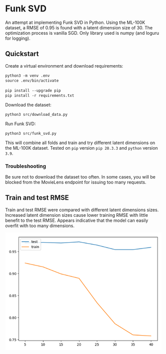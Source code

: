 # Funk SVD
An attempt at implementing Funk SVD in Python. Using the ML-100K dataset, a RMSE of 0.95 is found with a latent
dimension size of 30. The optimization process is vanilla SGD. Only library used is numpy (and loguru for logging).

## Quickstart
Create a virtual environment and download requirements:
```
python3 -m venv .env
source .env/bin/activate

pip install --upgrade pip
pip install -r requirements.txt
```
Download the dataset:
```
python3 src/download_data.py
```
Run Funk SVD:
```
python3 src/funk_svd.py
```
This will combine all folds and train and try different latent dimensions on the ML-100K dataset.
Tested on `pip` version `pip 20.3.3` and `python` version `3.9`.

### Troubleshooting
Be sure not to download the dataset too often.
In some cases, you will be blocked from the MovieLens endpoint for issuing too many requests.
## Train and test RMSE
Train and test RMSE were compared with different latent dimensions sizes.
Increased latent dimension sizes cause lower training RMSE with little benefit to the test RMSE. Appears indicative that
the model can easily overfit with too many dimensions.

![Test/train RMSE](.github/test-vs-train.png "Test/train RMSE")
